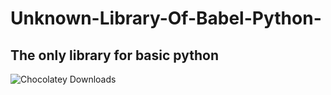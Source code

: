# Unknown-Library-Of-Babel-Python-
## The only library for basic python

![Chocolatey Downloads](https://img.shields.io/chocolatey/dt/Python?logoColor=red)


